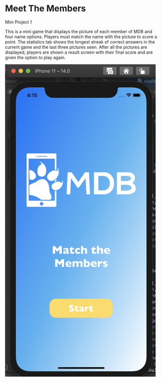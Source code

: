 # Meet The Members
Mini Project 1

This is a mini game that displays the picture of each member of MDB and four name options. Players must match the name with the picture to score a point. The statistics tab shows the longest streak of correct answers in the current game and the last three pictures seen. After all the pictures are displayed, players are shown a result screen with their final score and are given the option to play again.

![Screenshot 1](mp1-screenshot1.png)
